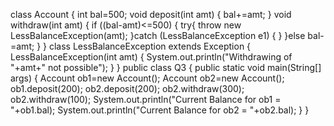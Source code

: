 class Account
{
int bal=500;
void deposit(int amt)
{
bal+=amt;
}
void withdraw(int amt)
{
if ((bal-amt)<=500)
{
try{
throw new LessBalanceException(amt);
}catch (LessBalanceException e1)
{ }
}else
bal-=amt;
}
}
class LessBalanceException extends Exception
{
LessBalanceException(int amt)
{
System.out.println("Withdrawing of "+amt+" not possible");
}
}
public class Q3 {
public static void main(String[] args)
{
Account ob1=new Account();
Account ob2=new Account();
ob1.deposit(200);
ob2.deposit(200);
ob2.withdraw(300);
ob2.withdraw(100);
System.out.println("Current Balance for ob1 = "+ob1.bal);
System.out.println("Current Balance for ob2 = "+ob2.bal);
}
}
